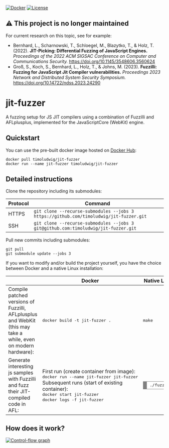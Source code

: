 [![Docker](https://img.shields.io/badge/DockerHub-timoludwig%2Fjit--fuzzer-blue?logo=docker)](https://hub.docker.com/r/timoludwig/jit-fuzzer)
[![License](https://img.shields.io/badge/License-GPL%203.0-green.svg)](https://opensource.org/licenses/GPL-3.0)

## :warning: This project is no longer maintained

For current research on this topic, see for example:
- Bernhard, L., Scharnowski, T., Schloegel, M., Blazytko, T., &amp; Holz, T. (2022). __JIT-Picking: Differential Fuzzing of JavaScript Engines.__ _Proceedings of the 2022 ACM SIGSAC Conference on Computer and Communications Security._ https://doi.org/10.1145/3548606.3560624 
- Groß, S., Koch, S., Bernhard, L., Holz, T., &amp; Johns, M. (2023). __Fuzzilli: Fuzzing for JavaScript Jit Compiler vulnerabilities.__ _Proceedings 2023 Network and Distributed System Security Symposium._ https://doi.org/10.14722/ndss.2023.24290

# jit-fuzzer

A fuzzing setup for JS JIT compilers using a combination of Fuzzilli and AFLplusplus, implemented for the JavaScriptCore (WebKit) engine.

## Quickstart

You can use the pre-built docker image hosted on [Docker Hub](https://hub.docker.com/repository/docker/timoludwig/jit-fuzzer):

```
docker pull timoludwig/jit-fuzzer
docker run --name jit-fuzzer timoludwig/jit-fuzzer
```

## Detailed instructions

Clone the repository including its submodules:

| Protocol | Command                                                                                 |
| -------- | --------------------------------------------------------------------------------------- |
| HTTPS    | `git clone --recurse-submodules --jobs 3 https://github.com/timoludwig/jit-fuzzer.git`  |
| SSH      | `git clone --recurse-submodules --jobs 3 git@github.com:timoludwig/jit-fuzzer.git`      |

Pull new commits including submodules:

```
git pull
git submodule update --jobs 3
```

If you want to modify and/or build the project yourself, you have the choice between Docker and a native Linux installation:

<table>
    <thead>
        <tr>
            <th></th>
            <th>Docker</th>
            <th>Native Linux</th>
        </tr>
    </thead>
    <tbody>
        <tr>
            <td>Compile patched versions of Fuzzilli, AFLplusplus and WebKit (this may take a while, even on modern hardware):</td>
            <td>
<pre style="margin: 0; line-height: 125%">
docker build -t jit-fuzzer .
</pre>
            </td>
            <td>
<pre style="margin: 0; line-height: 125%">
make
</pre>
            </td>
        </tr>
        <tr>
            <td>Generate interesting js samples with Fuzzilli and fuzz their JIT-compiled code in AFL:</td>
            <td>
                First run (create container from image):
<pre style="margin: 0; line-height: 125%">
docker run --name jit-fuzzer jit-fuzzer
</pre>
                Subsequent runs (start of existing container):
<pre style="margin: 0; line-height: 125%">
docker start jit-fuzzer
docker logs -f jit-fuzzer
</pre>
            </td>
            <td>
                <div style="background: #ffffff; overflow:auto;width:auto;border:solid gray;border-width:.1em .1em .1em .8em;padding:.2em .6em;">
<pre style="margin: 0; line-height: 125%">
./fuzz.sh
</pre>
                </div>
            </td>
        </tr>
    </tbody>
</table>

## How does it work?
[![Control-flow graph](https://github.com/timoludwig/jit-fuzzer/raw/assets/jit-fuzzer.svg)](https://github.com/timoludwig/jit-fuzzer/blob/assets/jit-fuzzer.svg)
